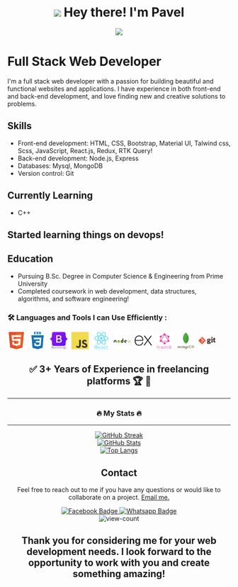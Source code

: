 <div align="center" width="100%">
  
  <h1>
    <img src="https://media.giphy.com/media/hvRJCLFzcasrR4ia7z/giphy.gif" width="50px"/>
    Hey there! I'm Pavel
  </h1>
  
  <img src="https://media.giphy.com/media/DCBuTtOtzhrGK5sdNv/giphy.gif"/><br/>
  
</div>
  
# Full Stack Web Developer
I'm a full stack web developer with a passion for building beautiful and functional websites and applications. I have experience in both front-end and back-end development, and love finding new and creative solutions to problems.
  
## Skills
- Front-end development: HTML, CSS, Bootstrap, Material UI, Talwind css, Scss, JavaScript, React.js, Redux, RTK Query!
- Back-end development: Node.js, Express
- Databases: Mysql, MongoDB
- Version control: Git

## Currently Learning
- C++

## Started learning things on devops!

## Education
- Pursuing B.Sc. Degree in Computer Science & Engineering from Prime University
- Completed coursework in web development, data structures, algorithms, and software engineering!

### :hammer_and_wrench: Languages and Tools I can Use Efficiently :

<div>
  <img src="https://github.com/devicons/devicon/blob/master/icons/html5/html5-original.svg" title="HTML5" alt="HTML" width="40" height="40"/>&nbsp;
  <img src="https://github.com/devicons/devicon/blob/master/icons/css3/css3-plain-wordmark.svg"  title="CSS3" alt="CSS" width="40" height="40"/>&nbsp;
  <img src="https://github.com/devicons/devicon/blob/master/icons/bootstrap/bootstrap-original-wordmark.svg" title="Bootstrap5" **alt="Bootstrap" width="40" height="40"/>&nbsp;
  <img src="https://github.com/devicons/devicon/blob/master/icons/javascript/javascript-original.svg" title="JavaScript" alt="JavaScript" width="40" height="40"/>&nbsp;
  <img src="https://github.com/devicons/devicon/blob/master/icons/react/react-original-wordmark.svg" title="React" alt="React" width="40" height="40"/>&nbsp;
  <img src="https://github.com/devicons/devicon/blob/master/icons/nodejs/nodejs-original-wordmark.svg" title="NodeJS" alt="NodeJS" width="40" height="40"/>&nbsp;
  <img src="https://github.com/devicons/devicon/blob/master/icons/express/express-original.svg" title="Express" alt="Express" width="40" height="40"/>&nbsp;
  <img src="https://github.com/devicons/devicon/blob/master/icons/graphql/graphql-plain-wordmark.svg" title="GraphQL"  alt="GraphQL" width="40" height="40"/>&nbsp;
  <img src="https://github.com/devicons/devicon/blob/master/icons/mongodb/mongodb-original-wordmark.svg" title="MongoDB"  alt="MongoDB" width="40" height="40"/>&nbsp;
  <img src="https://github.com/devicons/devicon/blob/master/icons/git/git-original-wordmark.svg" title="Git" **alt="Git" width="40" height="40"/>
</div>

<div align="center" width="100%">

## :white_check_mark: 3+ Years of Experience in freelancing platforms :trophy: :1st_place_medal:
---
### :fire: My Stats :fire:
---
  [![GitHub Streak](http://github-readme-streak-stats.herokuapp.com?user=mh-pavel&theme=dark&background=000000)](https://git.io/streak-stats)
  <br/>
  [![GitHub Stats](https://github-readme-stats.vercel.app/api/?username=mh-pavel&layout=compact&theme=vision-friendly-dark)](https://github.com/anuraghazra/github-readme-stats)
  <br/>
  [![Top Langs](https://github-readme-stats.vercel.app/api/top-langs/?username=mh-pavel&layout=compact&theme=vision-friendly-dark)](https://github.com/anuraghazra/github-readme-stats)
  
  ## Contact
  Feel free to reach out to me if you have any questions or would like to collaborate on a project.
  [Email me.](mailto:mhpavel786@gmail.com)
    
  <a href="https://www.facebook.com/mahamudulhasan.sahir" target="_blank">
    <img src="https://img.shields.io/badge/Facebook-blue?style=for-the-badge&logo=facebook&logoColor=white" alt="Facebook Badge"/>
  </a>
  <a href="https://wa.me/1643573332" target="_blank">
    <img src="https://img.shields.io/badge/Whatsapp-brightgreen?style=for-the-badge&logo=whatsapp&logoColor=white" alt="Whatsapp Badge"/>
  </a>
<!--   <a href="https://www.linkedin.com/in/mh-pavel" target="_blank">
    <img src="https://img.shields.io/badge/LinkedIn-blue?style=for-the-badge&logo=linkedin&logoColor=white" alt="LinkedIn Badge"/>
  </a> -->
  <br/>
  <img src="https://komarev.com/ghpvc/?username=mh-pavel&style=flat-square&color=blue" alt="view-count" />
  
## Thank you for considering me for your web development needs. I look forward to the opportunity to work with you and create something amazing!
  
</div>

<!---
MH-PAVEL/MH-PAVEL is a ✨ special ✨ repository because its `README.md` (this file) appears on your GitHub profile.
You can click the Preview link to take a look at your changes.
--->
